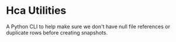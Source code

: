 # Hca Utilities
A Python CLI to help make sure we don't have null file references or duplicate rows before creating snapshots.
